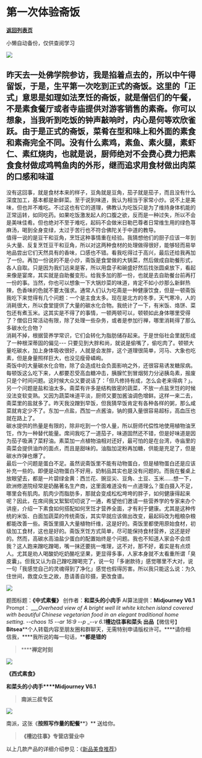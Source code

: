 # 第一次体验斋饭

[**返回列表页**](/gzh/槽边往事)

小懒自动备份，仅供查阅学习

![](https://mmbiz.qpic.cn/mmbiz_jpg/Ia6gU9JNtkpG9ZKCdpGcfhugmVGo9XUKbvTJRRRfibBx7yyEP2VW0Ue3uicrC6pqMMsibGXXfhEwm2QMicemOIbH5A/640?wx_fmt=jpeg&from;=appmsg)

昨天去一处佛学院参访，我是掐着点去的，所以中午得留饭，于是，生平第一次吃到正式的斋饭。这里的「正式」意思是如理如法烹饪的斋饭，就是僧侣们的午餐，不是素食餐厅或者寺庙提供对游客销售的素斋。你可以想象，当我听到吃饭的钟声敲响时，内心是何等欢欣雀跃。由于是正式的斋饭，菜肴在型和味上和外面的素食和素斋完全不同。没有什么素鸡，素鱼、素火腿，素虾仁、素红烧肉，也就是说，厨师绝对不会费心费力把素食食材做成鸡鸭鱼肉的外形，继而追求用食材做出肉菜的口感和味道
---
没有这回事，就是食材本来的样子，豆角就是豆角，茄子就是茄子，而且没有什么深度加工，基本都是新鲜菜。至于说到味道，我认为相当于家常小炒。说不上是美味，但也并不难吃。不过这也有它的道理，佛教认为吃饭只是为了维持身体机能的正常运转，如同吃药。如果吃饭激发起人的口腹之欲，反而是一种过失，所以不会是美味佳肴。但也绝对不至于难吃，起码不会做米日勒巴尊者日常维生用的绿色荨麻汤，喝到全身变绿，太过于苦行也不符合佛陀关于中道的教导。  
值得一说的是豆干和豆角，烹饪这种事情重在经验。我猜想他们的厨子应该一年到头大量、反复烹饪豆干和豆角，所以对这两种食材的处理做得很好，能够轻而易举地品尝出它们天然具有的香味，口感也不错。看我吃得过于高兴，最后还给我再加了一份。再加一份说的不是小炒，斋饭是食堂做的大锅菜，然后做成自助餐形式，各人自取。只是因为我们远来是客，所以用盘子和碗盛好然后找张圆桌放下，看起来像是宴席，其实就是自助餐变形。给我多加的那一份，也就是去自助餐台前再打一份的事。当然，你也可以想象一下大锅炒菜的味道，肯定不如小炒那么新鲜热辣，色香味的色就不要太强求。通常人们认为吃斋是一种健康饮食，但是一顿斋饭我吃下来觉得有几个问题：一个是主食太多。现在是北方的冬季，天气寒冷，人的消耗很大，所以食堂提供了大量的碳水化合物。我统计了一下，有米饭、烙饼、菜包还有煮玉米。这其实是不得了的事情，一顿两顿可以，顿顿如此身体哪里受得了？僧侣日常活动有限，除了处理一些杂务，或者是参加行禅，哪里消耗得了那么多碳水化合物？  
消耗不掉，根据营养学常识，它们会转化为脂肪储存起来。于是世俗社会里就形成了一种根深蒂固的偏见---
只要见到大胖和尚，就说是偷嘴了，偷吃肉了。顿顿大量吃碳水，加上身体吸收很好，人就是会发胖，这个道理很简单，河马、大象也吃素，但是身量照样巨大，也没见瘦骨嶙峋。  
斋饭中的大量碳水化合物，除了会造成社会负面影响之外，还很容易诱发糖尿病。每顿饭这么吃下来，人都要忍受高血糖冲击，胰腺忙到冒烟努力分泌胰岛素，报废只是个时间问题。这时候大众又要说话了：「但凡修持有成，怎么会老来得病？」。  
另一个问题是盐和油太多。斋菜有许多是结构致密的蔬菜，不放一点盐烹饪的时候没法变软变熟。又因为蔬菜味道平淡，厨师又要加酱油调色增鲜。这样一来二去，斋菜里的盐就多了。昨天我没蹭到早饭，但我猜早饭肯定有各种各样的粥，那么咸菜就肯定少不了。东加一点盐，西加一点酱油，钠的摄入量很容易超标，高血压也就在路上了。  
碳水提供的热量是有限的，除非吃到一个惊人量，所以厨师代偿性地使用植物油烹饪，作为一种替代能量。席间我吃了一道茄子，味道固然还不错，但是好味道是因为茄子吸满了菜籽油。素菜加一点植物油相对还好，最可怕的是在台湾，寺庙里的斋菜会提供油炸的面点，而且是甜味的。油脂加淀粉再加糖，供能是充足了，但是碳水炸弹也爆了。  
最后一个问题是蛋白不足。虽然说斋饭里不能有动物蛋白，但是植物蛋白还是应该补充一些的。即便是动物蛋白不好用，奶制品其实也是没有问题的。而我在餐桌上放眼望去，都是一片碧绿金黄：西兰花、豌豆尖、豆角、土豆、玉米......想一下，欧洲修道院经常是奶酪著名生产商，这里面难道没有一点道理么？蛋白摄入不足，哪里会有肌肉。肌肉少而脂肪多，那就会变成松松垮垮的胖子，如何健康得起来呢？因此，在席间我又絮絮叨叨说了一通，希望他们邀请一些营养学的专家来办个讲座，介绍一下素食如何搭配如何烹饪才营养全面，才有利于健康。尤其是这种传统的米饭、白面加蔬菜的传统斋饭，其实早就应该做出改变，最起码改为粗粮杂粮都能改善一些。斋饭里摄入大量植物纤维，这是好的。斋饭里都使用原始食材，初级加工食材，这也是好的。斋饭烹饪方式简单，尽可能保持食材营养，这还是好的。然而，高碳水高油盐少蛋白的配置始终是个问题。我也不知道人家会不会烦我？这人跑来蹭吃蹭喝，嘴一抹还要挑一堆理，这不对，那不好，着实是有点烦人。尤其是劝人喝酸奶吃奶酪吃坚果，更显得多事，人家本身就不太看重所谓「臭皮囊」。但我又认为自己蹭吃蹭喝完了，说一句「多谢款待」感觉哪里不大对，说一句「我感觉自己的灵魂得到了净化」感觉也假得厉害。所以我只能这么说：为久住世间，救度众生之故，恳请善自珍摄，更改食谱。

![](https://mmbiz.qpic.cn/mmbiz_jpg/Ia6gU9JNtkpG9ZKCdpGcfhugmVGo9XUKiarSQ6XbzUEQ3aCL6xBS8olmBysLLNJlHnAs3T13qSibqGtAWJqAl8ZQ/640?wx_fmt=jpeg&from;=appmsg)

  
题图标题：**《中式素餐》** 创作者：**和菜头的小肉手** AI算法提供：**Midjourney V6.1** Prompt：
____Overhead view of A bright well lit white kitchen island covered with
beautiful Chinese vegetarian food in an elegant traditional home setting.
--chaos 15 --ar 16:9 --p_ __\--v 6.1_**槽边往事****和菜头
出品******【微信号】****Bitsea******个人转载内容至朋友圈和群聊天，无需特别申请版权许可。****请你相信我，****我所说的每一句话，****都是错的**

> ******禅定时刻**

![](https://mmbiz.qpic.cn/mmbiz_jpg/Ia6gU9JNtkpG9ZKCdpGcfhugmVGo9XUKw1Xpm6HZhZTdrWianxuOpsQmiaM6dFXKW85AYwNu0SC8jR3wMMPbSyKw/640?wx_fmt=jpeg&from;=appmsg)

**《西式素食》**

**和菜头的小肉手****Midjourney V6.1**

> **南派三叔专区**

![](https://mmbiz.qpic.cn/mmbiz_jpg/Ia6gU9JNtkpG9ZKCdpGcfhugmVGo9XUKdklGKjbEREgs6nTFmH9vCTyWKfbN8QLElJn1W9sMhykptVearybqfw/640?wx_fmt=jpeg&from;=appmsg)

南派，这张《**按照写作量的配餐****》** 送给你。

> **《槽边往事》专营店营业中**

以上几款产品的详细介绍参见：《[新品美食推荐](https://mp.weixin.qq.com/s?__biz=MjM5MjAzODU2MA==&mid=2652801681&idx=1&sn=14620ec952928e23d02fc38dcf3acdeb&scene=21#wechat_redirect)》

